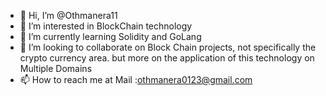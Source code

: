 - 👋 Hi, I’m @Othmanera11
- 👀 I’m interested in BlockChain technology
- 🌱 I’m currently learning Solidity and GoLang
- 💞️ I’m looking to collaborate on Block Chain projects, not specifically the crypto currency area. but more on the application of this technology on Multiple Domains
- 📫 How to reach me at Mail :othmanera0123@gmail.com


<!---
Othmanera11/Othmanera11 is a ✨ special ✨ repository because its `README.md` (this file) appears on your GitHub profile.
You can click the Preview link to take a look at your changes.
--->
